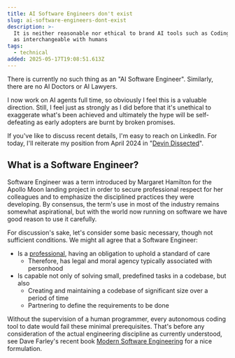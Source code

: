 ```yaml
---
title: AI Software Engineers don't exist
slug: ai-software-engineers-dont-exist
description: >-
  It is neither reasonable nor ethical to brand AI tools such as Coding Agents
  as interchangeable with humans
tags:
  - technical
added: 2025-05-17T19:08:51.613Z
---
```


There is currently no such thing as an "AI Software Engineer". Similarly, there are no AI Doctors or AI Lawyers.

I now work on AI agents full time, so obviously I feel this is a valuable direction. Still, I feel just as strongly as I did before that it's unethical to exaggerate what's been achieved and ultimately the hype will be self-defeating as early adopters are burnt by broken promises.

If you've like to discuss recent details, I'm easy to reach on LinkedIn. For today, I'll reiterate my position from April 2024 in "[Devin Dissected](https://www.youtube.com/watch?v=jhkY_BUDVcU)".

## What is a Software Engineer?

Software Engineer was a term introduced by Margaret Hamilton for the Apollo Moon landing project in order to secure professional respect for her colleagues and to emphasize the disciplined practices they were developing. By consensus, the term's use in most of the industry remains somewhat aspirational, but with the world now running on software we have good reason to use it carefully.

For discussion's sake, let's consider some basic necessary, though not sufficient conditions. We might all agree that a Software Engineer:

* Is a [professional](https://jolt.law.harvard.edu/assets/articlePDFs/v33/33HarvJLTech557.pdf), having an obligation to uphold a standard of care
  * Therefore, has legal and moral agency typically associated with personhood
* Is capable not only of solving small, predefined tasks in a codebase, but also
  * Creating and maintaining a codebase of significant size over a period of time
  * Partnering to define the requirements to be done

Without the supervision of a human programmer, every autonomous coding tool to date would fail these minimal prerequisites. That's before any consideration of the actual engineering discipline as currently understood, see Dave Farley's recent book [Modern Software Engineering](https://www.davefarley.net?p=352) for a nice formulation.
